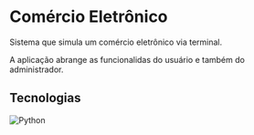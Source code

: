 # Comércio Eletrônico

Sistema que simula um comércio eletrônico via terminal.

A aplicação abrange as funcionalidas do usuário e também do administrador.

## Tecnologias

![Python](https://img.shields.io/badge/Python-3776AB?style=for-the-badge&logo=python&logoColor=white)

